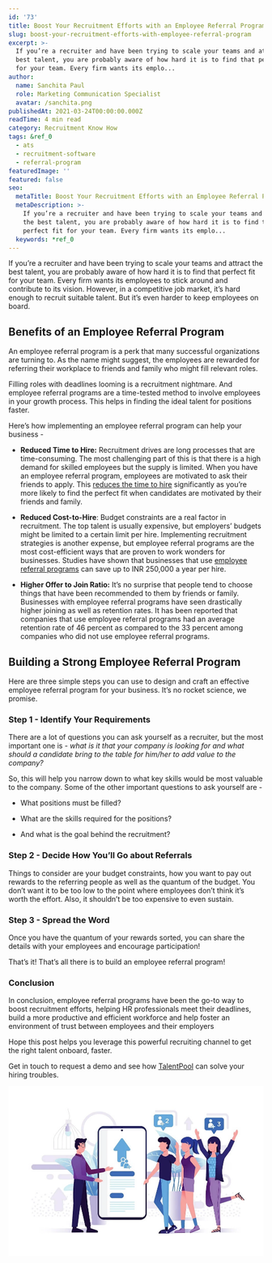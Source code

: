 ```yaml
---
id: '73'
title: Boost Your Recruitment Efforts with an Employee Referral Program
slug: boost-your-recruitment-efforts-with-employee-referral-program
excerpt: >-
  If you’re a recruiter and have been trying to scale your teams and attract the
  best talent, you are probably aware of how hard it is to find that perfect fit
  for your team. Every firm wants its emplo...
author:
  name: Sanchita Paul
  role: Marketing Communication Specialist
  avatar: /sanchita.png
publishedAt: 2021-03-24T00:00:00.000Z
readTime: 4 min read
category: Recruitment Know How
tags: &ref_0
  - ats
  - recruitment-software
  - referral-program
featuredImage: ''
featured: false
seo:
  metaTitle: Boost Your Recruitment Efforts with an Employee Referral Program
  metaDescription: >-
    If you’re a recruiter and have been trying to scale your teams and attract
    the best talent, you are probably aware of how hard it is to find that
    perfect fit for your team. Every firm wants its emplo...
  keywords: *ref_0
---
```


If you’re a recruiter and have been trying to scale your teams and attract the best talent, you are probably aware of how hard it is to find that perfect fit for your team. Every firm wants its employees to stick around and contribute to its vision. However, in a competitive job market, it’s hard enough to recruit suitable talent. But it’s even harder to keep employees on board.

<!--more-->

## **Benefits of an Employee Referral Program**

An employee referral program is a perk that many successful organizations are turning to. As the name might suggest, the employees are rewarded for referring their workplace to friends and family who might fill relevant roles.

Filling roles with deadlines looming is a recruitment nightmare. And employee referral programs are a time-tested method to involve employees in your growth process. This helps in finding the ideal talent for positions faster.

Here’s how implementing an employee referral program can help your business -

- **Reduced Time to Hire:** Recruitment drives are long processes that are time-consuming. The most challenging part of this is that there is a high demand for skilled employees but the supply is limited. When you have an employee referral program, employees are motivated to ask their friends to apply. This [reduces the time to hire](https://www.thetalentpool.ai/blogs/tips-to-hire-cost-effectively/) significantly as you’re more likely to find the perfect fit when candidates are motivated by their friends and family.

- **Reduced Cost-to-Hire**: Budget constraints are a real factor in recruitment. The top talent is usually expensive, but employers’ budgets might be limited to a certain limit per hire. Implementing recruitment strategies is another expense, but employee referral programs are the most cost-efficient ways that are proven to work wonders for businesses. Studies have shown that businesses that use [employee referral programs](https://www.thetalentpool.ai/employee-referral-software/) can save up to INR 250,000 a year per hire.

- **Higher Offer to Join Ratio:** It’s no surprise that people tend to choose things that have been recommended to them by friends or family. Businesses with employee referral programs have seen drastically higher joining as well as retention rates. It has been reported that companies that use employee referral programs had an average retention rate of 46 percent as compared to the 33 percent among companies who did not use employee referral programs.

## **Building a Strong Employee Referral Program**

Here are three simple steps you can use to design and craft an effective employee referral program for your business. It’s no rocket science, we promise.

### **Step 1 - Identify Your Requirements**

There are a lot of questions you can ask yourself as a recruiter, but the most important one is - _what is it that your company is looking for and what should a candidate bring to the table for him/her to add value to the company?_

So, this will help you narrow down to what key skills would be most valuable to the company. Some of the other important questions to ask yourself are -

- What positions must be filled?

- What are the skills required for the positions?

- And what is the goal behind the recruitment? 

### **Step 2 - Decide How You’ll Go about Referrals**

Things to consider are your budget constraints, how you want to pay out rewards to the referring people as well as the quantum of the budget. You don’t want it to be too low to the point where employees don’t think it’s worth the effort. Also, it shouldn’t be too expensive to even sustain.

### **Step 3 - Spread the Word** 

Once you have the quantum of your rewards sorted, you can share the details with your employees and encourage participation!

That’s it! That’s all there is to build an employee referral program!

### **Conclusion**

In conclusion, employee referral programs have been the go-to way to boost recruitment efforts, helping HR professionals meet their deadlines, build a more productive and efficient workforce and help foster an environment of trust between employees and their employers

Hope this post helps you leverage this powerful recruiting channel to get the right talent onboard, faster.

Get in touch to request a demo and see how [TalentPool](https://www.thetalentpool.ai/) can solve your hiring troubles. 

![](images/employee-referral-program.webp)
